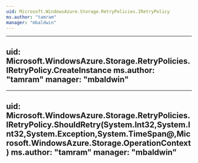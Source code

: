 ```yaml
---
uid: Microsoft.WindowsAzure.Storage.RetryPolicies.IRetryPolicy
ms.author: "tamram"
manager: "mbaldwin"
---
```


---
uid: Microsoft.WindowsAzure.Storage.RetryPolicies.IRetryPolicy.CreateInstance
ms.author: "tamram"
manager: "mbaldwin"
---

---
uid: Microsoft.WindowsAzure.Storage.RetryPolicies.IRetryPolicy.ShouldRetry(System.Int32,System.Int32,System.Exception,System.TimeSpan@,Microsoft.WindowsAzure.Storage.OperationContext)
ms.author: "tamram"
manager: "mbaldwin"
---
